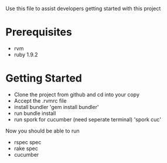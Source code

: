 Use this file to assist developers getting started with this project

Prerequisites
=============

- rvm
- ruby 1.9.2

Getting Started
===============

- Clone the project from github and cd into your copy
- Accept the .rvmrc file
- install bundler 'gem install bundler'
- run bundle install
- run spork for cucumber (need seperate terminal) 'spork cuc'

Now you should be able to run

  - rspec spec
  - rake spec
  - cucumber

